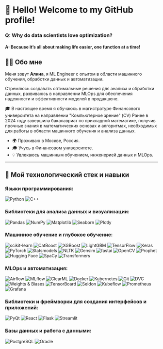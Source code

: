 # 👋 Hello! Welcome to my GitHub profile!
### Q: Why do data scientists love optimization?  
#### A: Because it’s all about making life easier, one function at a time!

## 👩‍💻 Обо мне

Меня зовут **Алина**, я ML Engineer с опытом в области машинного обучения, обработки данных и автоматизации. 

Стремлюсь создавать оптимальные решения для анализа и обработки данных, развиваюсь в направлении MLOps для обеспечения надежности и эффективности моделей в продакшене.

🎓 В настоящее время я обучаюсь в магистратуре Финансового университета на направлении "Компьютерное зрение" (CV) 
Ранее в 2024 году завершила бакалавриат по прикладной математике, получив прочные знания в математических основах и алгоритмах, необходимых для работы в области машинного обучения и анализа данных.

- 🌍 Проживаю в Москве, Россия.
- 🎓 Учусь в Финансовом университете.
- 💡 Увлекаюсь машинным обучением, инженерией данных и MLOps.

---

## 🔧 Мой технологический стек и навыки

### Языки программирования:
![Python](https://img.shields.io/badge/-Python-3776AB?style=flat&logo=python&logoColor=white)
![C++](https://img.shields.io/badge/-C++-00599C?style=flat&logo=c%2B%2B&logoColor=white)

### Библиотеки для анализа данных и визуализации:
![Pandas](https://img.shields.io/badge/-Pandas-150458?style=flat&logo=pandas&logoColor=white)
![NumPy](https://img.shields.io/badge/-NumPy-013243?style=flat&logo=numpy&logoColor=white)
![Matplotlib](https://img.shields.io/badge/-Matplotlib-3776AB?style=flat&logo=plotly&logoColor=white)
![Seaborn](https://img.shields.io/badge/-Seaborn-3776AB?style=flat&logo=seaborn&logoColor=white)
![Plotly](https://img.shields.io/badge/-Plotly-3F4F75?style=flat&logo=plotly&logoColor=white)

### Машинное обучение и глубокое обучение:
![scikit-learn](https://img.shields.io/badge/-scikit--learn-F7931E?style=flat&logo=scikit-learn&logoColor=white)
![CatBoost](https://img.shields.io/badge/-CatBoost-FF6F00?style=flat&logo=catboost&logoColor=white)
![XGBoost](https://img.shields.io/badge/-XGBoost-FF6600?style=flat&logo=xgboost&logoColor=white)
![LightGBM](https://img.shields.io/badge/-LightGBM-00C75A?style=flat&logo=lightgbm&logoColor=white)
![TensorFlow](https://img.shields.io/badge/-TensorFlow-FF6F00?style=flat&logo=tensorflow&logoColor=white)
![Keras](https://img.shields.io/badge/-Keras-D00000?style=flat&logo=keras&logoColor=white)
![PyTorch](https://img.shields.io/badge/-PyTorch-EE4C2C?style=flat&logo=pytorch&logoColor=white)
![Statsmodels](https://img.shields.io/badge/-Statsmodels-3776AB?style=flat)
![NLTK](https://img.shields.io/badge/-NLTK-85C1E9?style=flat&logo=nltk&logoColor=white)
![Gensim](https://img.shields.io/badge/-Gensim-FFC300?style=flat)
![fastai](https://img.shields.io/badge/-fastai-2E7D32?style=flat&logo=fastai&logoColor=white)
![OpenCV](https://img.shields.io/badge/-OpenCV-5C3EE8?style=flat&logo=opencv&logoColor=white)
![Prophet](https://img.shields.io/badge/-Prophet-0A9396?style=flat)
![Hugging Face](https://img.shields.io/badge/-Hugging%20Face-FF9E0F?style=flat&logo=huggingface&logoColor=white)
![SpaCy](https://img.shields.io/badge/-SpaCy-09A3D5?style=flat&logo=spacy&logoColor=white)
![Transformers](https://img.shields.io/badge/-Transformers-F7DF1E?style=flat&logo=huggingface&logoColor=black)

### MLOps и автоматизация:
![Airflow](https://img.shields.io/badge/-Airflow-017CEE?style=flat&logo=apache-airflow&logoColor=white)
![MLflow](https://img.shields.io/badge/-MLflow-0194E2?style=flat&logo=mlflow&logoColor=white)
![ClearML](https://img.shields.io/badge/-ClearML-FF6F00?style=flat&logo=clearml&logoColor=white)
![Docker](https://img.shields.io/badge/-Docker-2496ED?style=flat&logo=docker&logoColor=white)
![Kubernetes](https://img.shields.io/badge/-Kubernetes-326CE5?style=flat&logo=kubernetes&logoColor=white)
![Git](https://img.shields.io/badge/-Git-F05032?style=flat&logo=git&logoColor=white)
![DVC](https://img.shields.io/badge/-DVC-945DD6?style=flat&logo=dvc&logoColor=white)
![Weights & Biases](https://img.shields.io/badge/-Weights%20%26%20Biases-FFBE00?style=flat&logo=weightsandbiases&logoColor=white)
![TensorBoard](https://img.shields.io/badge/-TensorBoard-FF6F00?style=flat&logo=tensorboard&logoColor=white)
![Seldon](https://img.shields.io/badge/-Seldon-FFD700?style=flat&logo=seldon&logoColor=white)
![Kubeflow](https://img.shields.io/badge/-Kubeflow-326CE5?style=flat&logo=kubeflow&logoColor=white)
![Prometheus](https://img.shields.io/badge/-Prometheus-E6522C?style=flat&logo=prometheus&logoColor=white)
![Grafana](https://img.shields.io/badge/-Grafana-F46800?style=flat&logo=grafana&logoColor=white)

### Библиотеки и фреймворки для создания интерфейсов и приложений:
![PyQt](https://img.shields.io/badge/-PyQt-41CD52?style=flat&logo=qt&logoColor=white)
![React](https://img.shields.io/badge/-React-61DAFB?style=flat&logo=react&logoColor=white)
![Flask](https://img.shields.io/badge/-Flask-000000?style=flat&logo=flask&logoColor=white)
![Streamlit](https://img.shields.io/badge/-Streamlit-FF4B4B?style=flat&logo=streamlit&logoColor=white)

### Базы данных и работа с данными:
![PostgreSQL](https://img.shields.io/badge/-PostgreSQL-336791?style=flat&logo=postgresql&logoColor=white)
![Oracle](https://img.shields.io/badge/-Oracle-F80000?style=flat&logo=oracle&logoColor=white)
